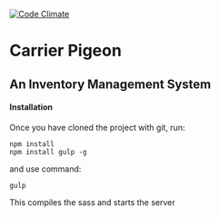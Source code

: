 [![Code Climate](https://codeclimate.com/github/foundersandcoders/carrier-pigeon/badges/gpa.svg)](https://codeclimate.com/github/foundersandcoders/carrier-pigeon)

# Carrier Pigeon
## An Inventory Management System

#### Installation

Once you have cloned the project with git, run:

```
npm install
npm install gulp -g
```

and use command:

``` 
gulp
```

This compiles the sass and starts the server